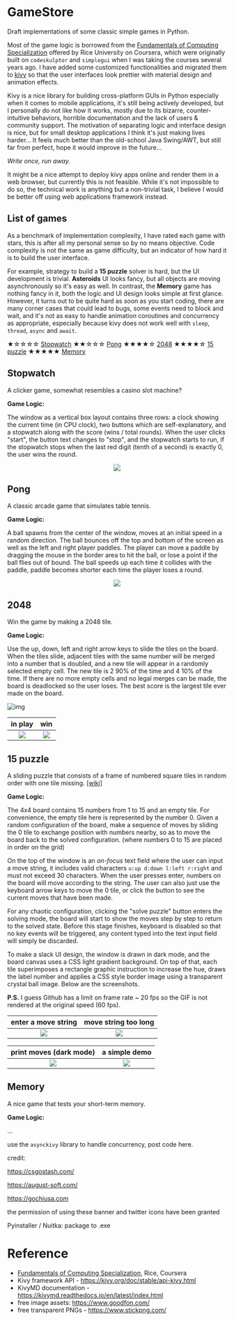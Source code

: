 # GameStore

Draft implementations of some classic simple games in Python.

Most of the game logic is borrowed from the [Fundamentals of Computing Specialization](https://www.coursera.org/specializations/computer-fundamentals) offered by Rice University on Coursera, which were originally built on `codeskulptor` and `simplegui` when I was taking the courses several years ago. I have added some customized functionalities and migrated them to [kivy](https://kivy.org/#home) so that the user interfaces look prettier with material design and animation effects.

Kivy is a nice library for building cross-platform GUIs in Python especially when it comes to mobile applications, it's still being actively developed, but I personally do not like how it works, mostly due to its bizarre, counter-intuitive behaviors, horrible documentation and the lack of users & community support. The motivation of separating logic and interface design is nice, but for small desktop applications I think it's just making lives harder... It feels much better than the old-school Java Swing/AWT, but still far from perfect, hope it would improve in the future...

_Write once, run away._

It might be a nice attempt to deploy kivy apps online and render them in a web browser, but currently this is not feasible. While it's not impossible to do so, the technical work is anything but a non-trivial task, I believe I would be better off using web applications framework instead.


## List of games

As a benchmark of implementation complexity, I have rated each game with stars, this is after all my personal sense so by no means objective. Code complexity is not the same as game difficulty, but an indicator of how hard it is to build the user interface.

For example, strategy to build a **15 puzzle** solver is hard, but the UI development is trivial. **Asteroids** UI looks fancy, but all objects are moving asynchronously so it's easy as well. In contrast, the **Memory** game has nothing fancy in it, both the logic and UI design looks simple at first glance. However, it turns out to be quite hard as soon as you start coding, there are many corner cases that could lead to bugs, some events need to block and wait, and it's not as easy to handle animation coroutines and concurrency as appropriate, especially because kivy does not work well with `sleep`, `thread`, `async` and `await`.

★☆☆☆☆ [Stopwatch](#stopwatch)
★★☆☆☆ [Pong](#pong)
★★★★☆ [2048](#2048)
★★★★☆ [15 puzzle](#15-puzzle)
★★★★★ [Memory](#memory)





## Stopwatch

A clicker game, somewhat resembles a casino slot machine?

__Game Logic:__

The window as a vertical box layout contains three rows: a clock showing the current time (in CPU clock), two buttons which are self-explanatory, and a stopwatch along with the score (wins / total rounds). When the user clicks "start", the button text changes to "stop", and the stopwatch starts to run, if the stopwatch stops when the last red digit (tenth of a second) is exactly 0, the user wins the round.

<p align="center">
  <img src="assets/stopwatch_play.png">
</p>





## Pong

A classic arcade game that simulates table tennis.

__Game Logic:__

A ball spawns from the center of the window, moves at an initial speed in a random direction. The ball bounces off the top and bottom of the screen as well as the left and right player paddles. The player can move a paddle by dragging the mouse in the border area to hit the ball, or lose a point if the ball flies out of bound. The ball speeds up each time it collides with the paddle, paddle becomes shorter each time the player loses a round.



<p align="center">
  <img src="assets/pong_play.png">
</p>





## 2048

Win the game by making a 2048 tile.

__Game Logic:__

Use the up, down, left and right arrow keys to slide the tiles on the board. When the tiles slide, adjacent tiles with the same number will be merged into a number that is doubled, and a new tile will appear in a randomly selected empty cell. The new tile is 2 90% of the time and 4 10% of the time. If there are no more empty cells and no legal merges can be made, the board is deadlocked so the user loses. The best score is the largest tile ever made on the board.

![img](assets/2048.png)

in play                   | win
:------------------------:|:------------------------:
![](assets/2048_play.png) | ![](assets/2048_win.png)





## 15 puzzle

A sliding puzzle that consists of a frame of numbered square tiles in random order with one tile missing. [[wiki]](https://en.wikipedia.org/wiki/15_puzzle)

__Game Logic:__

The 4x4 board contains 15 numbers from 1 to 15 and an empty tile. For convenience, the empty tile here is represented by the number 0. Given a random configuration of the board, make a sequence of moves by sliding the 0 tile to exchange position with numbers nearby, so as to move the board back to the solved configuration. (where numbers 0 to 15 are placed in order on the grid)

On the top of the window is an _on-focus_ text field where the user can input a move string, it includes valid characters `u:up d:down l:left r:right` and must not exceed 30 characters. When the user presses enter, numbers on the board will move according to the string. The user can also just use the keyboard arrow keys to move the 0 tile, or click the button to see the current moves that have been made.

For any chaotic configuration, clicking the "solve puzzle" button enters the solving mode, the board will start to show the moves step by step to return to the solved state. Before this stage finishes, keyboard is disabled so that no key events will be triggered, any content typed into the text input field will simply be discarded.

To make a slack UI design, the window is drawn in dark mode, and the board canvas uses a CSS light gradient background. On top of that, each tile superimposes a rectangle graphic instruction to increase the hue, draws the label number and applies a CSS style border image using a transparent crystal ball image. Below are the screenshots.

__P.S.__ I guess Github has a limit on frame rate ~ 20 fps so the GIF is not rendered at the original speed (60 fps).

|      enter a move string      |     move string too long      |
| :---------------------------: | :---------------------------: |
| ![](assets/15_puzzle_ui1.png) | ![](assets/15_puzzle_ui2.png) |

|      print moves (dark mode)      |     a simple demo             |
| :---------------------------: | :---------------------------: |
| ![](assets/15_puzzle_ui3.png) | ![](assets/15_puzzle_demo.gif) |





## Memory

A nice game that tests your short-term memory.

__Game Logic:__

...

use the `asynckivy` library to handle concurrency, post code here.





credit:

https://csgostash.com/

https://august-soft.com/

https://gochiusa.com

the permission of using these banner and twitter icons have been granted



Pyinstaller / Nuitka: package to .exe



# Reference

- [Fundamentals of Computing Specialization](https://www.coursera.org/specializations/computer-fundamentals), Rice, Coursera
- Kivy framework API - https://kivy.org/doc/stable/api-kivy.html
- KivyMD documentation - https://kivymd.readthedocs.io/en/latest/index.html
- free image assets: https://www.goodfon.com/
- free transparent PNGs - https://www.stickpng.com/
